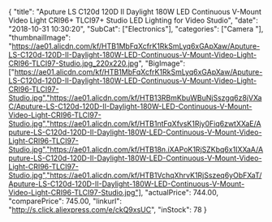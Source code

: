 {
	"title": "Aputure LS C120d 120D II Daylight 180W LED Continuous V-Mount Video Light CRI96+ TLCI97+ Studio LED Lighting for Video Studio",
	"date": "2018-10-31 10:30:20",
	"SubCat": ["Electronics"],
	"categories": ["Camera "],
	"thumbnailImage": "https://ae01.alicdn.com/kf/HTB1MbFqXcfrK1RkSmLyq6xGApXaw/Aputure-LS-C120d-120D-II-Daylight-180W-LED-Continuous-V-Mount-Video-Light-CRI96-TLCI97-Studio.jpg_220x220.jpg",
	"BigImage": ["https://ae01.alicdn.com/kf/HTB1MbFqXcfrK1RkSmLyq6xGApXaw/Aputure-LS-C120d-120D-II-Daylight-180W-LED-Continuous-V-Mount-Video-Light-CRI96-TLCI97-Studio.jpg","https://ae01.alicdn.com/kf/HTB13RBmKbuWBuNjSszgq6z8jVXaC/Aputure-LS-C120d-120D-II-Daylight-180W-LED-Continuous-V-Mount-Video-Light-CRI96-TLCI97-Studio.jpg","https://ae01.alicdn.com/kf/HTB1ntFqXfvsK1Rjy0Fiq6zwtXXaE/Aputure-LS-C120d-120D-II-Daylight-180W-LED-Continuous-V-Mount-Video-Light-CRI96-TLCI97-Studio.jpg","https://ae01.alicdn.com/kf/HTB18n.iXAPoK1RjSZKbq6x1IXXaA/Aputure-LS-C120d-120D-II-Daylight-180W-LED-Continuous-V-Mount-Video-Light-CRI96-TLCI97-Studio.jpg","https://ae01.alicdn.com/kf/HTB1VchqXhrvK1RjSszeq6yObFXaT/Aputure-LS-C120d-120D-II-Daylight-180W-LED-Continuous-V-Mount-Video-Light-CRI96-TLCI97-Studio.jpg"],
	"actualPrice": 744.00,
	"comparePrice": 745.00,
	"linkurl": "http://s.click.aliexpress.com/e/ckQ9xsUC",
	"inStock": 78
}
